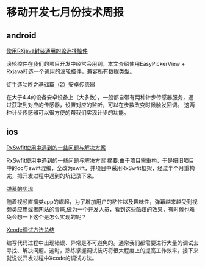 

# 移动开发七月份技术周报

## android
 [使用RXjava封装通用的轮选择控件](http://www.jianshu.com/p/673a5c2eee53)  

 滚轮控件在我们的项目开发中经常会用到，本文介绍使用EasyPickerView + Rxjava打造一个通用的滚轮控件，兼容所有数据类型。

[徒手造咕咚之基础篇（2）安卓传感器](http://www.jianshu.com/p/05224e9d053e)

在大于4.4的设备安卓设备上（大多数），一般都自带有两种计步传感器服务，通过获取到对应的传感器，设置对应的监听，可以在步数改变时候触发回调。 这两种计步传感器可以很方便的帮我们实现计步的功能。

## ios
 [RxSwfit使用中遇到的一些问题与解决方案](http://www.jianshu.com/p/2ac4e16d57dc)  

RxSwfit使用中遇到的一些问题与解决方案
摘要:由于项目需重构，于是把旧项目中的oc与swift混编，全改为swift，并项目中采用RxSwfit框架，经过半个月重构完，把开发过程中遇到的坑记录下来。
 

  [弹幕的实现](http://www.jianshu.com/p/642e0ce05609)   

  随着视频直播类app的崛起，为了增加用户的粘性以及趣味性，弹幕越来越受到视频类应用或者网站的青睐,做为一个开发人员，看到这些酷炫的效果，有时候也难免会想一下这个是怎么实现的呢？
 
 

  [Xcode调试方法总结](http://www.jianshu.com/p/d5d697f1c3e6)   

  编写代码过程中出现错误、异常是不可避免的。通常我们都需要进行大量的调试去寻找、解决问题。这时，熟练掌握调试技巧将很大程度上的提高工作效率。接下来就说说开发过程中Xcode的调试方法。
 